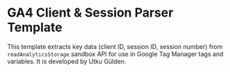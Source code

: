 # GA4 Client & Session Parser Template

This template extracts key data (client ID, session ID, session number) from `readAnalyticsStorage` sandbox API for use in Google Tag Manager tags and variables. It is developed by Utku Gülden.
